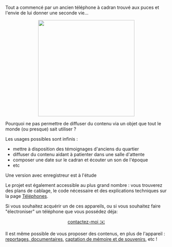 Tout a commencé par un ancien téléphone à cadran trouvé aux puces et l'envie de lui donner une seconde vie...
<p align="center">
  <img src="https://user-images.githubusercontent.com/1282106/149672898-92151184-353d-4b62-b923-86ea2b3fc8f1.jpeg" width="300" />
</p>

Pourquoi ne pas permettre de diffuser du contenu via un objet que tout le monde (ou presque) sait utiliser ?

Les usages possibles sont infinis :
- mettre à disposition des témoignages d'anciens du quartier
- diffuser du contenu aidant à patienter dans une salle d'attente
- composer une date sur le cadran et écouter un son de l'époque
- etc

Une version avec enregistreur est à l'étude

Le projet est également accessible au plus grand nombre : vous trouverez des plans de cablage, le code nécessaire et des explications techniques sur la page [Téléphones](/realisations).

Si vous souhaitez acquérir un de ces appareils, ou si vous souhaitez faire "électroniser" un téléphone que vous possédez déja:

<p align="center">
<a href="mailto:samy.rabih.fr" class="btn">contactez-moi ✉️</a></p>

Il est même possible de vous proposer des contenus, en plus de l'appareil : [reportages, documentaires](https://www.jessicabordeau.com/), [captation de mémoire et de souvenirs](https://30mai.fr), etc !
